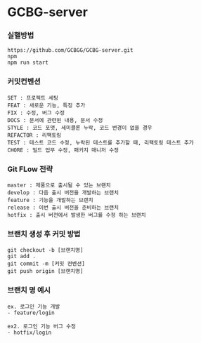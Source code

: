 # GCBG-server

### 실핼방법

```
https://github.com/GCBGG/GCBG-server.git
npm
npm run start
```

### 커밋컨벤션
```
SET : 프로젝트 세팅
FEAT : 새로운 기능, 특징 추가
FIX : 수정, 버그 수정
DOCS : 문서에 관련된 내용, 문서 수정
STYLE : 코드 포맷, 세미콜론 누락, 코드 변경이 없을 경우
REFACTOR : 리팩토링
TEST : 테스트 코드 수정, 누락된 테스트를 추가할 때, 리팩토링 테스트 추가
CHORE : 빌드 업무 수정, 패키지 매니저 수정
```

### Git FLow 전략
```
master : 제품으로 출시될 수 있는 브랜치
develop : 다음 출시 버전을 개발하는 브랜치
feature : 기능을 개발하는 브랜치
release : 이번 출시 버전을 준비하는 브랜치
hotfix : 출시 버전에서 발생한 버그를 수정 하는 브랜치
```

### 브랜치 생성 후 커밋 방법
```
git checkout -b [브랜치명]
git add .
git commit -m [커밋 컨벤션]
git push origin [브랜치명]
```

### 브랜치 명 예시
```
ex. 로그인 기능 개발
- feature/login

ex2. 로그인 기능 버그 수정
- hotfix/login
```
